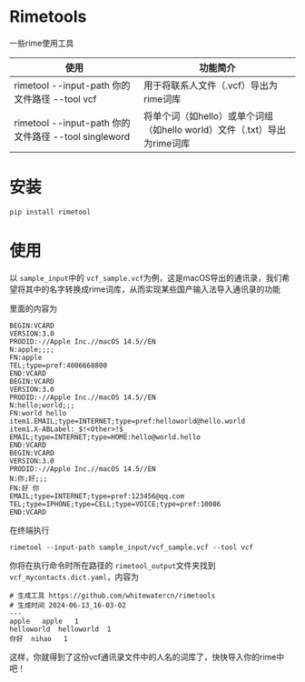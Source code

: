 # Rimetools

一些rime使用工具

| 使用                                                 | 功能简介                                                                 |
| ---------------------------------------------------- | ------------------------------------------------------------------------ |
| rimetool --input-path 你的文件路径 --tool vcf        | 用于将联系人文件（.vcf）导出为rime词库                                   |
| rimetool --input-path 你的文件路径 --tool singleword | 将单个词（如hello）或单个词组（如hello world）文件（.txt）导出为rime词库 |

# 安装

```
pip install rimetool
```

# 使用

以 `sample_input`中的 `vcf_sample.vcf`为例，这是macOS导出的通讯录，我们希望将其中的名字转换成rime词库，从而实现某些国产输入法导入通讯录的功能

里面的内容为

```
BEGIN:VCARD
VERSION:3.0
PRODID:-//Apple Inc.//macOS 14.5//EN
N:apple;;;;
FN:apple
TEL;type=pref:4006668800
END:VCARD
BEGIN:VCARD
VERSION:3.0
PRODID:-//Apple Inc.//macOS 14.5//EN
N:hello;world;;;
FN:world hello
item1.EMAIL;type=INTERNET;type=pref:helloworld@hello.world
item1.X-ABLabel:_$!<Other>!$_
EMAIL;type=INTERNET;type=HOME:hello@world.hello
END:VCARD
BEGIN:VCARD
VERSION:3.0
PRODID:-//Apple Inc.//macOS 14.5//EN
N:你;好;;;
FN:好 你
EMAIL;type=INTERNET;type=pref:123456@qq.com
TEL;type=IPHONE;type=CELL;type=VOICE;type=pref:10086
END:VCARD
```

在终端执行

```
rimetool --input-path sample_input/vcf_sample.vcf --tool vcf
```

你将在执行命令时所在路径的 `rimetool_output`文件夹找到 `vcf_mycontacts.dict.yaml`，内容为

```
# 生成工具 https://github.com/whitewatercn/rimetools
# 生成时间 2024-06-13_16-03-02
---
apple	apple	1
helloworld	helloworld	1
你好	nihao	1
```

这样，你就得到了这份vcf通讯录文件中的人名的词库了，快快导入你的rime中吧！
